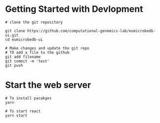# Getting Started with Devlopment
```
# clone the git repository

git clone https://github.com/computational-genomics-lab/eumicrobedb-ui.git
cd eumicrobedb-ui

# Make changes and update the git repo
# TO add a file to the github
git add filename
git commit -m 'test'
git push
```

#  Start the web server

```
# To install pacakges
yarn

# To start react
yarn start

```